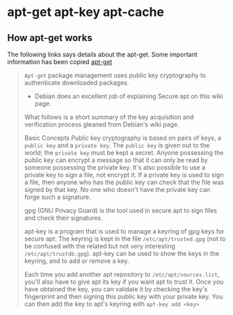 # apt-get apt-key apt-cache 
## How apt-get works
The following links says details about the apt-get. Some important information has been copied 
[apt-get ](https://askubuntu.com/questions/131397/what-is-a-repository-key-under-ubuntu-and-how-do-they-work)

> `Apt-get` package management uses public key cryptography to authenticate downloaded packages.
> 
> -   Debian does an excellent job of explaining Secure apt on this wiki page.
> 
> What follows is a short summary of the key acquisition and verification process gleaned from Debian's wiki page.
> 
> Basic Concepts Public key cryptography is based on pairs of keys, a `public key` and a `private key`. The `public key` is given out to the world; the `private key` must be kept a secret. Anyone possessing the public key can encrypt a message so that it can only be read by someone possessing the private key. It's also possible to use a private key to sign a file, not encrypt it. If a private key is used to sign a file, then anyone who has the public key can check that the file was signed by that key. No one who doesn't have the private key can forge such a signature.
> 
> gpg (GNU Privacy Guard) is the tool used in secure apt to sign files and check their signatures.
> 
> apt-key is a program that is used to manage a keyring of gpg keys for secure apt. The keyring is kept in the file `/etc/apt/trusted.gpg` (not to be confused with the related but not very interesting `/etc/apt/trustdb.gpg`). apt-key can be used to show the keys in the keyring, and to add or remove a key.
> 
> Each time you add another apt repository to `/etc/apt/sources.list`, you'll also have to give apt its key if you want apt to trust it. Once you have obtained the key, you can validate it by checking the key's fingerprint and then signing this public key with your private key. You can then add the key to apt's keyring with `apt-key add <key>`

<!--stackedit_data:
eyJoaXN0b3J5IjpbLTI2ODYwMzc3MiwxMjUxMDUzMzI4LC0xNz
QzNDY0NDY5XX0=
-->
